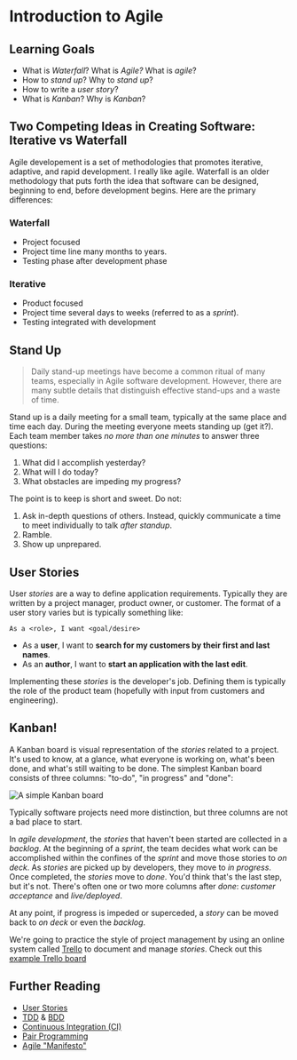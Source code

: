 # Introduction to Agile
## Learning Goals
- What is _Waterfall_? What is _Agile?_ What is _agile_?
- How to _stand up_? Why to _stand up_?
- How to write a _user story_?
- What is _Kanban_? Why is _Kanban_?


## Two Competing Ideas in Creating Software: Iterative vs Waterfall
Agile developement is a set of methodologies that promotes iterative, adaptive, and rapid development. I really like agile. Waterfall is an older methodology that puts forth the idea that software can be designed, beginning to end, before development begins. Here are the primary differences:

### Waterfall
- Project focused
- Project time line many months to years.
- Testing phase after development phase

### Iterative
- Product focused
- Project time several days to weeks (referred to as a _sprint_).
- Testing integrated with development

## Stand Up
> Daily stand-up meetings have become a common ritual of many teams, especially in Agile software development. However, there are many subtle details that distinguish effective stand-ups and a waste of time.

Stand up is a daily meeting for a small team, typically at the same place and time each day. During the meeting everyone meets standing up (get it?). Each team member takes _no more than one minutes_ to answer three questions:

1. What did I accomplish yesterday?
2. What will I do today?
3. What obstacles are impeding my progress?

The point is to keep is short and sweet. Do not:

1. Ask in-depth questions of others. Instead, quickly communicate a time to meet individually to talk _after standup_.
1. Ramble.
1. Show up unprepared.

## User Stories
User _stories_ are a way to define application requirements. Typically they are
written by a project manager, product owner, or customer. The format of a user story varies
but is typically something like:

    As a <role>, I want <goal/desire>

- As a __user__, I want to __search for my customers by their first and last names__.
- As an __author__, I want to __start an application with the last edit__.

Implementing these _stories_ is the developer's job. Defining them is typically the role of the product team (hopefully with input from customers and engineering).

## Kanban!
A Kanban board is visual representation of the _stories_ related to a project. It's used to know, at a glance, what everyone is working on, what's been done, and what's still waiting to be done. The simplest Kanban board consists of three columns: "to-do", "in progress" and "done":

![A simple Kanban board](https://upload.wikimedia.org/wikipedia/commons/thumb/d/d3/Simple-kanban-board-.jpg/1200px-Simple-kanban-board-.jpg)

Typically software projects need more distinction, but three columns are not a bad place to start.

In _agile development_, the _stories_ that haven't been started are collected in a _backlog_. At the beginning of a _sprint_, the team decides what work can be accomplished within the confines of the _sprint_ and move those stories to _on deck_. As _stories_ are picked up by developers, they move to _in progress_. Once completed, the _stories_ move to _done_. You'd think that's the last step, but it's not. There's often one or two more columns after _done_: _customer acceptance_ and _live/deployed_.

At any point, if progress is impeded or superceded, a _story_ can be moved back to _on deck_ or even the _backlog_.

We're going to practice the style of project management by using an online system called [Trello](trello.com) to document and manage _stories_. Check out this [example Trello board](https://trello.com/b/ee2tC0aE/example-kanban)

## Further Reading
- [User Stories](http://en.wikipedia.org/wiki/User_story)
- [TDD](http://en.wikipedia.org/wiki/Test-driven_development) & [BDD](http://en.wikipedia.org/wiki/Behavior-driven_development)
- [Continuous Integration (CI)](http://en.wikipedia.org/wiki/Continuous_integration)
- [Pair Programming](http://en.wikipedia.org/wiki/Pair_programming)
- [Agile "Manifesto"](http://agilemanifesto.org/)
